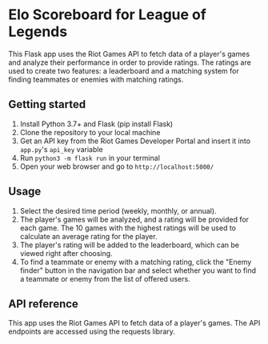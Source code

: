 # Elo Scoreboard for League of Legends
This Flask app uses the Riot Games API to fetch data of a player's games and analyze their performance in order to provide ratings. The ratings are used to create two features: a leaderboard and a matching system for finding teammates or enemies with matching ratings.

## Getting started
1. Install Python 3.7+ and Flask (pip install Flask)
2. Clone the repository to your local machine
3. Get an API key from the Riot Games Developer Portal and insert it into `app.py`'s `api_key` variable
4. Run `python3 -m flask run` in your terminal
5. Open your web browser and go to `http://localhost:5000/`

## Usage
1. Select the desired time period (weekly, monthly, or annual).
2. The player's games will be analyzed, and a rating will be provided for each game. The 10 games with the highest ratings will be used to calculate an average rating for the player.
3. The player's rating will be added to the leaderboard, which can be viewed right after choosing.
4. To find a teammate or enemy with a matching rating, click the "Enemy finder" button in the navigation bar and select whether you want to find a teammate or enemy from the list of offered users.

## API reference
This app uses the Riot Games API to fetch data of a player's games. The API endpoints are accessed using the requests library.